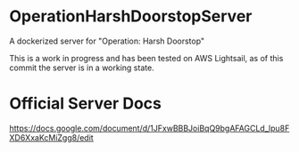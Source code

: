 # OperationHarshDoorstopServer
A dockerized server for "Operation: Harsh Doorstop"

This is a work in progress and has been tested on AWS Lightsail, as of this commit the server is in a working state.

# Official Server Docs
https://docs.google.com/document/d/1JFxwBBBJoiBqQ9bgAFAGCLd_lpu8FXD6XxaKcMiZgg8/edit